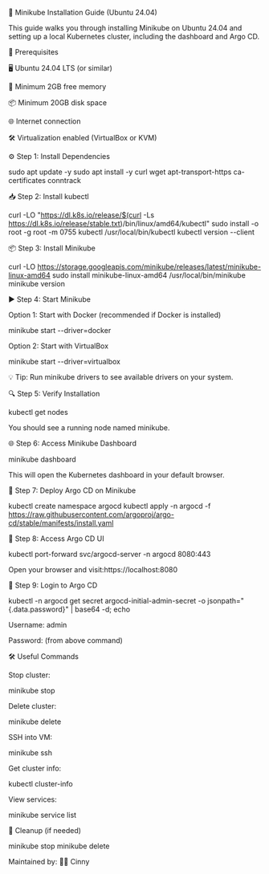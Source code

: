 🚀 Minikube Installation Guide (Ubuntu 24.04)

This guide walks you through installing Minikube on Ubuntu 24.04 and setting up a local Kubernetes cluster, including the dashboard and Argo CD.

📝 Prerequisites

🖥️ Ubuntu 24.04 LTS (or similar)

💾 Minimum 2GB free memory

📦 Minimum 20GB disk space

🌐 Internet connection

🛠️ Virtualization enabled (VirtualBox or KVM)

⚙️ Step 1: Install Dependencies

sudo apt update -y
sudo apt install -y curl wget apt-transport-https ca-certificates conntrack

📥 Step 2: Install kubectl

curl -LO "https://dl.k8s.io/release/$(curl -Ls https://dl.k8s.io/release/stable.txt)/bin/linux/amd64/kubectl"
sudo install -o root -g root -m 0755 kubectl /usr/local/bin/kubectl
kubectl version --client

📦 Step 3: Install Minikube

curl -LO https://storage.googleapis.com/minikube/releases/latest/minikube-linux-amd64
sudo install minikube-linux-amd64 /usr/local/bin/minikube
minikube version

▶️ Step 4: Start Minikube

Option 1: Start with Docker (recommended if Docker is installed)

minikube start --driver=docker

Option 2: Start with VirtualBox

minikube start --driver=virtualbox

💡 Tip: Run minikube drivers to see available drivers on your system.

🔍 Step 5: Verify Installation

kubectl get nodes

You should see a running node named minikube.

🌐 Step 6: Access Minikube Dashboard

minikube dashboard

This will open the Kubernetes dashboard in your default browser.

🚩 Step 7: Deploy Argo CD on Minikube

kubectl create namespace argocd
kubectl apply -n argocd -f https://raw.githubusercontent.com/argoproj/argo-cd/stable/manifests/install.yaml

🚪 Step 8: Access Argo CD UI

kubectl port-forward svc/argocd-server -n argocd 8080:443

Open your browser and visit:https://localhost:8080

🔑 Step 9: Login to Argo CD

kubectl -n argocd get secret argocd-initial-admin-secret -o jsonpath="{.data.password}" | base64 -d; echo

Username: admin

Password: (from above command)

🛠️ Useful Commands

Stop cluster:

minikube stop

Delete cluster:

minikube delete

SSH into VM:

minikube ssh

Get cluster info:

kubectl cluster-info

View services:

minikube service list

🧹 Cleanup (if needed)

minikube stop
minikube delete

Maintained by: 👩‍💻 Cinny

